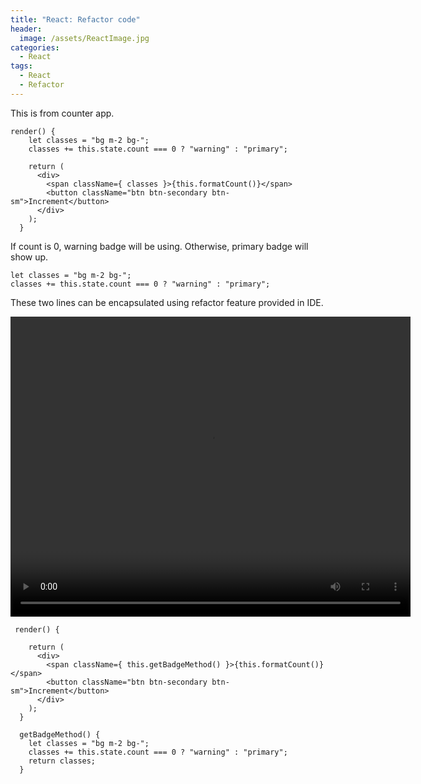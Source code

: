 ```yaml
---
title: "React: Refactor code"
header:
  image: /assets/ReactImage.jpg
categories:
  - React
tags:
  - React
  - Refactor
---
```


This is from counter app.
```
render() {
    let classes = "bg m-2 bg-";
    classes += this.state.count === 0 ? "warning" : "primary";
    
    return (
      <div>
        <span className={ classes }>{this.formatCount()}</span>
        <button className="btn btn-secondary btn-sm">Increment</button>
      </div>
    );
  }
  ```
  If count is 0, warning badge will be using. Otherwise, primary badge will
show up. 

```
let classes = "bg m-2 bg-";
classes += this.state.count === 0 ? "warning" : "primary";
```
These two lines can be encapsulated using refactor feature provided in IDE.

<video width="640" height="480" controls>
  <source src="/assets/Video/SimulateRefactor.mp4" type="video/mp4">
</video>

```
 render() {
    
    return (
      <div>
        <span className={ this.getBadgeMethod() }>{this.formatCount()}</span>
        <button className="btn btn-secondary btn-sm">Increment</button>
      </div>
    );
  }

  getBadgeMethod() {
    let classes = "bg m-2 bg-";
    classes += this.state.count === 0 ? "warning" : "primary";
    return classes;
  }
```